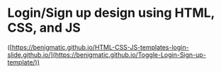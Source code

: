 # Login/Sign up design using HTML, CSS, and JS

([https://benigmatic.github.io/HTML-CSS-JS-templates-login-slide.github.io/](https://benigmatic.github.io/Toggle-Login-Sign-up-template/))
